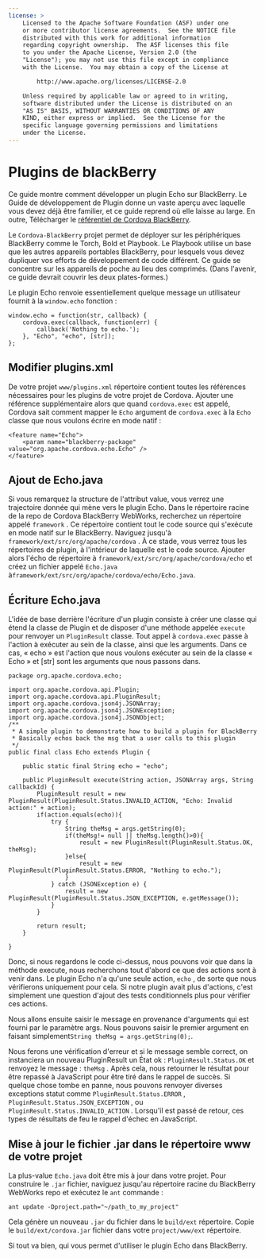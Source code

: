 ```yaml
---
license: >
    Licensed to the Apache Software Foundation (ASF) under one
    or more contributor license agreements.  See the NOTICE file
    distributed with this work for additional information
    regarding copyright ownership.  The ASF licenses this file
    to you under the Apache License, Version 2.0 (the
    "License"); you may not use this file except in compliance
    with the License.  You may obtain a copy of the License at

        http://www.apache.org/licenses/LICENSE-2.0

    Unless required by applicable law or agreed to in writing,
    software distributed under the License is distributed on an
    "AS IS" BASIS, WITHOUT WARRANTIES OR CONDITIONS OF ANY
    KIND, either express or implied.  See the License for the
    specific language governing permissions and limitations
    under the License.
---
```


# Plugins de blackBerry

Ce guide montre comment développer un plugin Echo sur BlackBerry. Le Guide de développement de Plugin donne un vaste aperçu avec laquelle vous devez déjà être familier, et ce guide reprend où elle laisse au large. En outre, Télécharger le [référentiel de Cordova BlackBerry][1].

 [1]: https://git-wip-us.apache.org/repos/asf?p=cordova-blackberry-webworks.git;a=summary

Le `Cordova-BlackBerry` projet permet de déployer sur les périphériques BlackBerry comme le Torch, Bold et Playbook. Le Playbook utilise un base que les autres appareils portables BlackBerry, pour lesquels vous devez dupliquer vos efforts de développement de code différent. Ce guide se concentre sur les appareils de poche au lieu des comprimés. (Dans l'avenir, ce guide devrait couvrir les deux plates-formes.)

Le plugin Echo renvoie essentiellement quelque message un utilisateur fournit à la `window.echo` fonction :

    window.echo = function(str, callback) {
        cordova.exec(callback, function(err) {
            callback('Nothing to echo.');
        }, "Echo", "echo", [str]);
    };
    

## Modifier plugins.xml

De votre projet `www/plugins.xml` répertoire contient toutes les références nécessaires pour les plugins de votre projet de Cordova. Ajouter une référence supplémentaire alors que quand `cordova.exec` est appelé, Cordova sait comment mapper le `Echo` argument de `cordova.exec` à la `Echo` classe que nous voulons écrire en mode natif :

    <feature name="Echo">
        <param name="blackberry-package" value="org.apache.cordova.echo.Echo" />
    </feature>
    

## Ajout de Echo.java

Si vous remarquez la structure de l'attribut value, vous verrez une trajectoire donnée qui mène vers le plugin Echo. Dans le répertoire racine de la repo de Cordova BlackBerry WebWorks, recherchez un répertoire appelé `framework` . Ce répertoire contient tout le code source qui s'exécute en mode natif sur le BlackBerry. Naviguez jusqu'à `framework/ext/src/org/apache/cordova` . À ce stade, vous verrez tous les répertoires de plugin, à l'intérieur de laquelle est le code source. Ajouter alors l'écho de répertoire à `framework/ext/src/org/apache/cordova/echo` et créez un fichier appelé `Echo.java` à`framework/ext/src/org/apache/cordova/echo/Echo.java`.

## Écriture Echo.java

L'idée de base derrière l'écriture d'un plugin consiste à créer une classe qui étend la classe de Plugin et de disposer d'une méthode appelée `execute` pour renvoyer un `PluginResult` classe. Tout appel à `cordova.exec` passe à l'action à exécuter au sein de la classe, ainsi que les arguments. Dans ce cas, « echo » est l'action que nous voulons exécuter au sein de la classe « Echo » et [str] sont les arguments que nous passons dans.

    package org.apache.cordova.echo;
    
    import org.apache.cordova.api.Plugin;
    import org.apache.cordova.api.PluginResult;
    import org.apache.cordova.json4j.JSONArray;
    import org.apache.cordova.json4j.JSONException;
    import org.apache.cordova.json4j.JSONObject;
    /**
     * A simple plugin to demonstrate how to build a plugin for BlackBerry
     * Basically echos back the msg that a user calls to this plugin
     */
    public final class Echo extends Plugin {
    
        public static final String echo = "echo";
    
        public PluginResult execute(String action, JSONArray args, String callbackId) {
            PluginResult result = new PluginResult(PluginResult.Status.INVALID_ACTION, "Echo: Invalid action:" + action);
            if(action.equals(echo)){
                try {
                    String theMsg = args.getString(0);
                    if(theMsg!= null || theMsg.length()>0){
                        result = new PluginResult(PluginResult.Status.OK, theMsg);
                    }else{
                        result = new PluginResult(PluginResult.Status.ERROR, "Nothing to echo.");
                    }
                } catch (JSONException e) {
                    result = new PluginResult(PluginResult.Status.JSON_EXCEPTION, e.getMessage());
                }
            }
    
            return result;
        }
    
    }
    

Donc, si nous regardons le code ci-dessus, nous pouvons voir que dans la méthode execute, nous recherchons tout d'abord ce que des actions sont à venir dans. Le plugin Echo n'a qu'une seule action, `echo` , de sorte que nous vérifierons uniquement pour cela. Si notre plugin avait plus d'actions, c'est simplement une question d'ajout des tests conditionnels plus pour vérifier ces actions.

Nous allons ensuite saisir le message en provenance d'arguments qui est fourni par le paramètre args. Nous pouvons saisir le premier argument en faisant simplement`String theMsg = args.getString(0);`.

Nous ferons une vérification d'erreur et si le message semble correct, on instanciera un nouveau PluginResult un État ok : `PluginResult.Status.OK` et renvoyez le message : `theMsg` . Après cela, nous retourner le résultat pour être repassé à JavaScript pour être tiré dans le rappel de succès. Si quelque chose tombe en panne, nous pouvons renvoyer diverses exceptions statut comme `PluginResult.Status.ERROR` , `PluginResult.Status.JSON_EXCEPTION` , ou `PluginResult.Status.INVALID_ACTION` . Lorsqu'il est passé de retour, ces types de résultats de feu le rappel d'échec en JavaScript.

## Mise à jour le fichier .jar dans le répertoire www de votre projet

La plus-value `Echo.java` doit être mis à jour dans votre projet. Pour construire le `.jar` fichier, naviguez jusqu'au répertoire racine du BlackBerry WebWorks repo et exécutez le `ant` commande :

    ant update -Dproject.path="~/path_to_my_project"
    

Cela génère un nouveau `.jar` du fichier dans le `build/ext` répertoire. Copie le `build/ext/cordova.jar` fichier dans votre `project/www/ext` répertoire.

Si tout va bien, qui vous permet d'utiliser le plugin Echo dans BlackBerry.